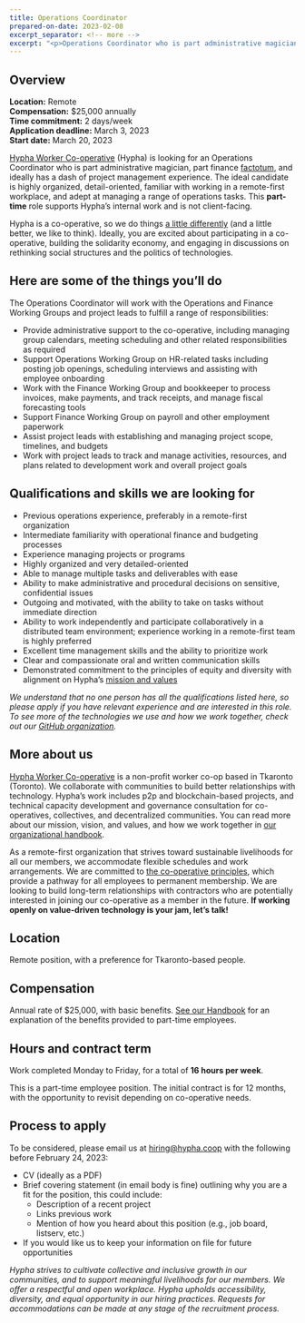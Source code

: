 ```yaml
---
title: Operations Coordinator 
prepared-on-date: 2023-02-08
excerpt_separator: <!-- more -->
excerpt: "<p>Operations Coordinator who is part administrative magician, part finance factotum, and ideally has a dash of project management experience.</p>"
---
```


## Overview

<b>Location:</b> Remote<br/>
<b>Compensation:</b> $25,000 annually<br/>
<b>Time commitment:</b> 2 days/week<br/>
<b>Application deadline:</b> March 3, 2023<br/>
<b>Start date:</b> March 20, 2023<br/>

<a href='https://hypha.coop'>Hypha Worker Co-operative</a> (Hypha) is looking for an Operations Coordinator who is part administrative magician, part finance <a href="https://www.wordnik.com/words/factotum">factotum</a>, and ideally has a dash of project management experience. The ideal candidate is highly organized, detail-oriented, familiar with working in a remote-first workplace, and adept at managing a range of operations tasks. This <b>part-time</b> role supports Hypha’s internal work and is not client-facing.

Hypha is a co-operative, so we do things <a href="https://hypha.coop/dripline/how-we-co-operate/">a little differently</a> (and a little better, we like to think). Ideally, you are excited about participating in a co-operative, building the solidarity economy, and engaging in discussions on rethinking social structures and the politics of technologies.

## Here are some of the things you’ll do

The Operations Coordinator will work with the Operations and Finance Working Groups and project leads to fulfill a range of responsibilities:

* Provide administrative support to the co-operative, including managing group calendars, meeting scheduling and other related responsibilities as required  
* Support Operations Working Group on HR-related tasks including posting job openings, scheduling interviews and assisting with employee onboarding  
* Work with the Finance Working Group and bookkeeper to process invoices, make payments, and track receipts, and manage fiscal forecasting tools  
* Support Finance Working Group on payroll and other employment paperwork  
* Assist project leads with establishing and managing project scope, timelines, and budgets  
* Work with project leads to track and manage activities, resources, and plans related to development work and overall project goals  


## Qualifications and skills we are looking for


* Previous operations experience, preferably in a remote-first organization
* Intermediate familiarity with operational finance and budgeting processes
* Experience managing projects or programs
* Highly organized and very detailed-oriented
* Able to manage multiple tasks and deliverables with ease
* Ability to make administrative and procedural decisions on sensitive, confidential issues
* Outgoing and motivated, with the ability to take on tasks without immediate direction
* Ability to work independently and participate collaboratively in a distributed team environment; experience working in a remote-first team is highly preferred
* Excellent time management skills and the ability to prioritize work
* Clear and compassionate oral and written communication skills
* Demonstrated commitment to the principles of equity and diversity with alignment on Hypha’s <a href="https://handbook.hypha.coop/vision.html">mission and values</a>

<em>We understand that no one person has all the qualifications listed here, so please apply if you have relevant experience and are interested in this role. To see more of the technologies we use and how we work together, check out our <a href="https://github.com/hyphacoop">GitHub organization</a>.</em>


## More about us

<a href="https://hypha.coop/">Hypha Worker Co-operative</a> is a non-profit worker co-op based in Tkaronto (Toronto). We collaborate with communities to build better relationships with technology. Hypha’s work includes p2p and blockchain-based projects, and technical capacity development and governance consultation for co-operatives, collectives, and decentralized communities. You can read more about our mission, vision, and values, and how we work together in <a href="https://handbook.hypha.coop/">our organizational handbook</a>. 

As a remote-first organization that strives toward sustainable livelihoods for all our members, we accommodate flexible schedules and work arrangements. We are committed to <a href="https://www.ica.coop/en/cooperatives/cooperative-identity">the co-operative principles</a>, which provide a pathway for all employees to permanent membership. We are looking to build long-term relationships with contractors who are potentially interested in joining our co-operative as a member in the future. <b>If working openly on value-driven technology is your jam, let’s talk!</b>

## Location

Remote position, with a preference for Tkaronto-based people.

## Compensation

Annual rate of $25,000, with basic benefits. <a href="https://handbook.hypha.coop/compensation-benefits.html">See our Handbook</a> for an explanation of the benefits provided to part-time employees.

## Hours and contract term

Work completed Monday to Friday, for a total of <b>16 hours per week</b>.


This is a part-time employee position. The initial contract is for 12 months, with the opportunity to revisit depending on co-operative needs.

## Process to apply

To be considered, please email us at <a href="mailto:hyiring@hypha.coop">hiring@hypha.coop</a> with the following before February 24, 2023:

* CV (ideally as a PDF)
* Brief covering statement (in email body is fine) outlining why you are a fit for the position, this could include:
    * Description of a recent project
    * Links previous work
    * Mention of how you heard about this position (e.g., job board, listserv, etc.)
* If you would like us to keep your information on file for future opportunities

<em>Hypha strives to cultivate collective and inclusive growth in our communities, and to support meaningful livelihoods for our members. We offer a respectful and open workplace. Hypha upholds accessibility, diversity, and equal opportunity in our hiring practices. Requests for accommodations can be made at any stage of the recruitment process.</em>